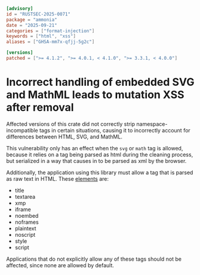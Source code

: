 ```toml
[advisory]
id = "RUSTSEC-2025-0071"
package = "ammonia"
date = "2025-09-21"
categories = ["format-injection"]
keywords = ["html", "xss"]
aliases = ["GHSA-mm7x-qfjj-5g2c"]

[versions]
patched = [">= 4.1.2", ">= 4.0.1, < 4.1.0", ">= 3.3.1, < 4.0.0"]
```

# Incorrect handling of embedded SVG and MathML leads to mutation XSS after removal

Affected versions of this crate did not correctly strip namespace-incompatible tags
in certain situations, causing it to incorrectly account for differences between HTML,
SVG, and MathML.

This vulnerability only has an effect when the `svg` or `math` tag is allowed,
because it relies on a tag being parsed as html during the cleaning process, but
serialized in a way that causes in to be parsed as xml by the browser.

Additionally, the application using this library must allow a tag that is parsed as raw text in HTML.
These [elements] are:

* title
* textarea
* xmp
* iframe
* noembed
* noframes
* plaintext
* noscript
* style
* script

Applications that do not explicitly allow any of these tags should not be affected, since none are allowed by default.

[elements]: https://github.com/servo/html5ever/blob/57eb334c0ffccc6f88d563419f0fbeef6ff5741c/html5ever/src/tree_builder/rules.rs

